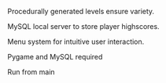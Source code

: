 Procedurally generated levels ensure variety.

MySQL local server to store player highscores.

Menu system for intuitive user interaction.


Pygame and MySQL required

Run from main
